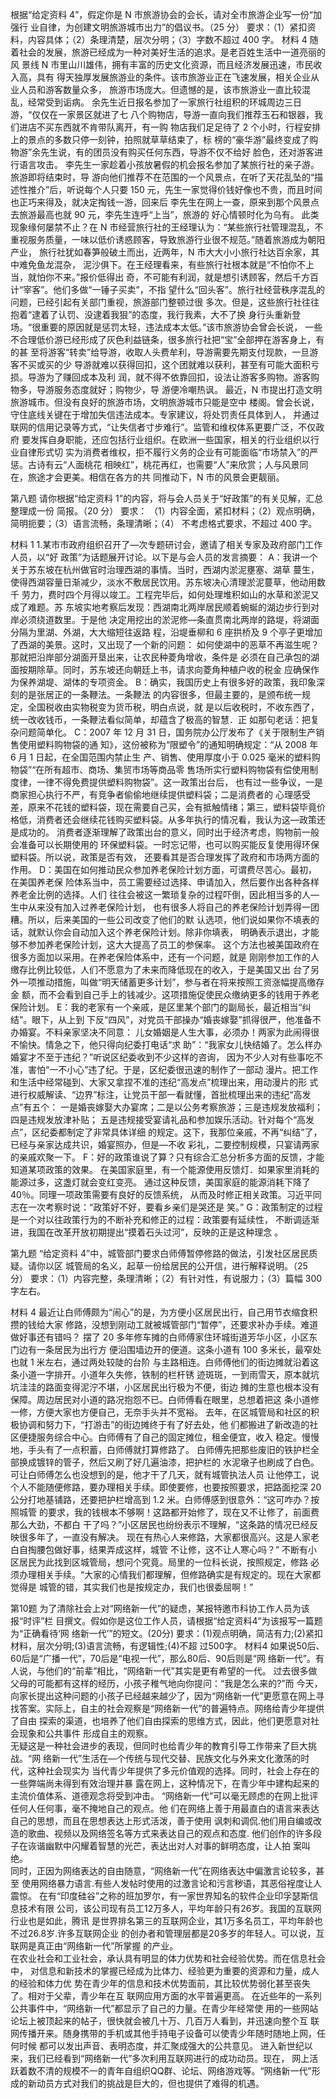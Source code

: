 根据“给定资料 4”，假定你是 N 市旅游协会的会长，请对全市旅游企业写一份“加强行
业自律，为创建文明旅游城市出力”的倡议书。（25 分）
要求：（1）紧扣资料，内容具体；（2）条理清楚，层次分明；（3）字数不超过 400 字。
材料 4
随着社会的发展，旅游已经成为一种对美好生活的追求。是老百姓生活中一道亮丽的风
景线 N 市里山川雄伟，拥有丰富的历史文化资源，而且经济发展迅速，市民收入高，具有
得天独厚发展旅游业的条件。该市旅游业正在飞速发展，相关企业从业人员和游客数量众多，
旅游市场庞大。但遗憾的是，该市旅游业一直比较混乱，经常受到诟病。
余先生近日报名参加了一家旅行社组积的环城周边三日游，“仅仅在一家景区就进了七
八个购物店，导游一直向我们推荐玉石和银器，我们进店不买东西就不肯带队离开，有一购
物店我们足足待了 2 个小时，行程安排上的景点的多数只停一刻钟，拍照就草草结束了，标
榜的“豪华游”最终变成了购物游”余先生说，有的团员没有购买任何东西，导游不仅不给好
脸色，还对游客进行语言攻击。
李先生一家趁着小孩放暑假的机会报名参加了某旅行社的亲子游。旅游即将结束时，导
游向他们推荐不在范围的一个风景点，在听了天花乱坠的“描述性推介”后，听说每个人只要
150 元，先生一家觉得价钱好像也不贵，而且时间也正巧来得及，就决定掏钱一游，回来后
李先生在网上一查，原来到那个风景点去旅游最高也就 90 元，李先生连呼“上当”，旅游的
好心情顿时化为乌有。
此类现象缘何屡禁不止？在 N 市经营旅行社的王经理认为：“某些旅行社管理混乱，不
重视服务质量，一味以低价诱惑顾客，导致旅游行业很不规范。”随着旅游成为朝阳产业，
旅行社犹如春笋般破土而出，近两年，N 市大大小小旅行社达百余家，其中难免鱼龙混杂，
泥沙俱下。在王经理看来，有些旅行社根本就是“不怕你不上当，就怕你不来。”报价低得出
奇，不可能有利润，就是想引诱顾客，然后千方百计“宰客”。他们多做“一锤子买卖”，不指
望什么“回头客”。旅行社经营秩序混乱的问题，已经引起有关部门重视，旅游部门整顿过很
多次。但是，这些旅行社往往抱着“逮着了认罚、没逮着我狠”的态度，我行我素，大不了换
身行头重新登场。“很重要的原因就是惩罚太轻，违法成本太低。”该市旅游协会曾会长说，
一些不合理低价游已经形成了灰色利益链条，很多旅行社把“宝”全部押在游客身上，有的甚
至将游客“转卖”给导游，收取人头费牟利，导游需要先期支付现款，一旦游客不买或买的少
导游就难以获得回扣，这个团就难以获利，甚至有可能大面积亏损。导游为了赚回成本及利
润，就不得不依靠回扣，设法让游客多购物。游客购物多，导游服务态度就好；购物少，导
游便冷嘲热讽。
最近，N 市提出打造文明旅游城市。但没有良好的旅游市场，文明旅游城市只能是空中
楼阁。曾会长说，守住底线关键在于增加失信违法成本。专家建议，将处罚责任具体到人，
并通过联网的信用记录等方式，“让失信者寸步难行”。监管和维权体系更要广泛，不仅政府
要发挥自身职能，还应包括行业组织。在欧洲一些国家，相关的行业组织以行业自律形式切
实为消费者维权，拒不履行义务的企业有可能面临“市场禁入”的严惩。古诗有云“人面桃花
相映红”，桃花再红，也需要“人”来欣赏；人与风景同在，旅途才会更美。相信在各方的共
同推动下，N 市的风景会更靓丽。


第八题
请你根据“给定资料 1”的内容，将与会人员关于“好政策”的有关见解，汇总整理成一份
简报。（20 分）
要求：
（1）内容全面，紧扣材料；（2）观点明确，简明扼要；（3）语言流畅，条理清晰；（4）
不考虑格式要求，不超过 400 字。

材料 1
1.某市市政府组织召开了―次专题研讨会，邀请了相关专家及政府部门工作人员，以“好
政策”为话题展开讨论。以下是与会人员的发言摘要：
A：我讲一个关于苏东坡在杭州做官时治理西湖的事情。当时，西湖内淤泥壅塞、湖草
蔓生，使得西湖容量日渐减少，淡水不敷居民饮用。苏东坡决心清理淤泥蔓草，他动用数千
劳力，费时四个月得以竣工。工程完毕后，如何处理堆积如山的水草和淤泥又成了难题。苏
东坡实地考察后发现：西湖南北两岸居民顺着蜿蜒的湖边步行到对岸必须绕道数里。于是他
决定用挖出的淤泥修―条直贯南北两岸的路堤，将湖面分隔为里湖、外湖，大大缩短往返路
程，沿堤垂柳和 6 座拱桥及 9 个亭子更增加了西湖的美景。这时，又出现了一个新的问题：
如何使湖中的恶草不再滋生呢？那就把沿岸部分湖面开垦出来，让农民种菱角增收，条件是
必须在自己承包的湖面按期除草。同时，苏东坡还向朝廷上书，请求向菱角种植户收的税金
应确保作为保养湖堤、湖体的专项资金。
B：确实，我国历史上有很多好的政策，我印象深刻的是张居正的一条鞭法。一条鞭法
的内容很多，但最主要的，是颁布统一规定，全国税收由实物税变为货币税，明白点说，就
是以后收税时，不收东西了，统一改收钱币，一条鞭法看似简单，却蕴含了极高的智慧．正
如那句老话：把复杂问题简单化。
C：2007 年 12 月 31 日，国务院办公厅发布了《关于限制生产销售使用塑料购物袋的通
知》，这份被称为“限塑令”的通知明确规定：“从 2008 年 6 月 1 日起，在全国范围内禁止生
产、销售、使用厚度小于 0.025 毫米的塑料购物袋”“在所有超市、商场、集贸市场等商品零
售场所实行塑料购物袋有偿使用制度律，一律不得免费提供塑料购物袋”。这一政策出台后，
也有过一些争议，一是商家担心执行不严，有竞争者偷偷地继续提供塑料袋；二是消费者的
心理感受差，原来不花钱的塑料袋，现在需要自己买，会有抵触情绪；第三，塑料袋毕竟价
格低，消费者还会继续花钱购买塑料袋。从多年执行的情况看，我认为这—政策还是成功的。
消费者逐渐理解了政策出台的意义，同时出于经济考虑，购物前一般会准备可以长期使用的
环保塑料袋。一时忘记带，也可以购买能反复使用得环保塑料袋。所以说，政策是否有效，
还要看其是否合理发挥了政府和市场两方面的作用。
D：美国在如何推动民众参加养老保险计划方面，可谓费尽苦心。最初，在美国养老保
险体系当中，员工需要经过选择、申请加入，然后要作出各种各样养老金比例的选择。人们
往往会被这一繁琐复杂的过程吓倒，因此相当多的人—生中从来没有加入过养老保险计划，
也有很多人将自己的养老保险计划弄得一团糟。所以，后来美国的一些公司改变了他们的默
认选项，他们说如果你不填表的话，就默认你会自动加入这个养老保险计划。除非你填表，
明确表示退出，才能够不参加养老保险计划，这大大提高了员工的参保率。
这个方法也被美国政府在很多方面加以采用。在养老保险体系中，还有一个问题，就是
刚刚参加工作的人缴存比例比较低，人们不愿意为了未来而降低现在的收入，于是美国又出
台了另外一项推动措施，叫做“明天储蓄更多计划”，参与者在将来按照工资涨幅提高缴存金
额，而不会看到自己手上的钱减少。这项措施促使民众缴纳更多的钱用于养老保险计划。
E：我的老家有一个亲戚，是区里某个部门的副局长，最近相当“纠结”。眼下，从上到
下反“四风”，对党员干部操办“婚丧嫁娶”抓得很严，他准备不办婚宴。不料亲家坚决不同意：
儿女婚姻是人生大事，必须办！两家为此闹得很不愉快。情急之下，他只得向纪委打电话“求
助”：“我家女儿快结婚了。怎么样办婚宴才不至于违纪？”听说区纪委收到不少这样的咨询，
因为不少人对有些事吃不准，害怕“一不小心”违了纪。于是，区纪委很迅速的制作了一部动
漫片。把工作和生活中经常碰到、大家又拿捏不准的违纪“高发点”梳理出来，用动漫片的形
式进行权威解读、“边界”标注，让党员干部一看就懂，首批梳理出来的违纪“高发点”有五个：
一是婚丧嫁娶大办宴席；二是以公务考察旅游；三是违规发放福利；四是违规发放津补贴；
五是违规接受宴请礼品和参加娱乐活动。针对每个“高发点”，区纪委都制定了非常具体详细
的规定。这下，我那位亲戚，不再“纠结”了，已经与亲家达成共识，婚宴照办，但是—不收
彩礼，二要控制规模，只宴请两家的亲戚欢聚一下。
F：好的政策谁说了算？只有综合汇总分析多方面的反馈，才能知道某项政策的效果。
在美国家庭里，有一个能源使用反馈灯．如果家里消耗的能源过多，这盏灯就会变红变亮。
通过这种反馈，美国家庭的能源消耗下降了 40％。同理一项政策需要有良好的反馈系统，
从而及时修正相关政策。习近平同志在一次考察时说：“政策好不好，要看乡亲们是哭还是
笑。”
G：政策制定的过程是一个对以往政策行为的不断补充和修正的过程：政策要有延续性，
不断调适渐进，我国在改革开放初期提出“摸着石头过河”，反映的正是这种理念 。


第九题
“给定资料 4”中，城管部门要求白师傅暂停修路的做法，引发社区居民质疑。请你以区
城管局的名义，起草一份给居民的公开信，进行解释说明。（25 分）
要求：（1）内容完整，条理清晰；（2）有针对性，有说服力；（3）篇幅 300 字左右。

材料 4
最近让白师傅颇为“闹心”的是，为方便小区居民出行，自己用节衣缩食积攒的钱给大家
修路，没想到刚动工就被城管部门“暂停”，还要求补办手续。难道做好事还有错吗？
摆了 20 多年修车摊的白师傅家住环城街道芳华小区，小区东门边有一条居民为出行方
便沿围墙边开的便道。这条小道有 100 多米长，最窄处也就 1 米左右，通过两处较陡的台阶
与主路相连。白师傅他们的街边摊就沿着这条小道一字排开。小道年久失修，铁制的栏杆锈
迹斑斑，一到雨雪天，原本就坑坑洼洼的路面变得泥泞不堪，小区居民出行极为不便，街边
摊的生意也根本没有保障。周边居民对小道的路况抱怨不已。白师傅看在眼里，总想着把这
条小道修一修，方便大家也方便自己，无奈手头并不宽裕。
去年，在区城管局和社区的积极协调和努力下，“打游击”的街边摊终于有了好去处，他
们都搬进了新改造的社区便捷服务综合中心。白师傅有了自己的固定摊位，租金便宜，收入
稳定。慢慢地，手头有了一点积蓄，白师傅就打算修路了。
白师傅先把那些废旧的铁护栏全部换成镀锌的管子，然后又刷了好几遍油漆，把护栏的
水泥墩子也刷成了白色。可让白师傅怎么也没想到的是，他才干了几天，就有城管执法人员
让他停工，说个人不能随便修路，要办理相关手续。即使要修，也要按照要求，把路面挖深
20 公分打地基铺路，还要把护栏增高到 1.2 米。白师傅感到很意外：“这可咋办？按照城管
的要求，我的钱根本不够啊！这路都开始修了，现在又不让修了，前面费那么大劲，不都白
干了吗？”小区居民也纷纷表示不理解，“这条路的情况已经反映很多年了，一直没有解决。
现在有热心人来修路，大家都很高兴。这是人家老白自掏腰包做好事，结果弄成这样，城管
不让修，这不让人寒心吗？”
不断有小区居民为此找到区城管局，想问个究竟。局里的一位科长说，按照规定，修路
必须办理相关手续。“大家的心情我们都理解，但修路确实是有规定的。现在大家都觉得是
城管的错，其实我们也是按规定办，我们也很委屈啊！”



第10题
为了清除社会上对“网络新一代”的疑虑，某报特邀市科协工作人员为该报“时评”栏
目撰文。假如你是这位工作人员，请根据“给定资料4”为该报写一篇题为“正确看待‘网
络新一代’”的短文。(20分) 
要求：(1)观点明确，简洁有力;(2)紧扣材料，层次分明;(3)语言流畅，有逻辑性;(4)不超
过500字。 
材料4 
如果说50后、60后是“广播一代”，70后是“电视一代”，那么80后、90后则是“网
络新一代”。有人说，与他们的“前辈”相比，“网络新一代”其实是更有希望的一代。 
过去很多做父母的可能都有这样的经历，小孩子稚气地向你提问：“我是怎么来的?”而
今天，向家长提出这种问题的小孩子已经越来越少了，因为“网络新一代”更愿意在网上寻
找答案。实际上，自主的社会观察是“网络新一代”的普遍特点。网络给青少年提供了自由
探索的渠道，也培养了他们自由探索的思维方式，因此，他们更愿意对社会现象和公共事件
形成自主的观察。  
无疑这是一种社会进步的表现，但同时也给青少年的教育引导工作带来了巨大挑战。“网
络新一代”生活在—个传统与现代交替、民族文化与外来文化激荡的时代，这种社会现实为
当代青少年提供了多元价值观的选择。同时，社会上存在的一些弊端尚未得到有效治理并暴
露在网上，这种情况下，在青少年中建构起来的主流价值体系、道德观念将受到冲击。 
“网络新一代”可以毫无顾虑的在网上批评任何人任何事，毫不掩地自己的观点。他
们在网络上善于用最直白的语言来表达自己的思想，而且在思想表达上形式活泼，善于使用
讽刺和调侃.他们用自编或改造的歌曲、视频以及网络签名等方式来表达自己的观点和态度.
他们创作的许多段子在诙谐幽默中闪耀着智慧的光芒，表达出对人对事的鲜明态度，让人拍
案叫绝。  
同时，正因为网络表达的自由随意，“网络新一代”在网络表达中偏激言论较多，甚至
使用网络暴力语言.有些人发帖时使用的过激言论和污言秽语，其恶俗裎度让人震惊。 
在有“印度硅谷”之称的班加罗尔，有一家世界知名的软件企业印孚瑟斯信息技术有限
公司，该公司现有员工12万多人，平均年龄只有26岁。我国的互联网行业也是如此，腾讯
是世界排名第三的互联网企业，其1万多名员工，平均年龄也不过26.8岁.许多互联网企业
的创办者和管理层都是20多岁的年轻人。可以说，互联网是真正由“网络新一代”所掌握
的产业。  
在农业社会和工业社会，承认具有明显的体力优势和社会经验优势。而在信息社会中，
对信息和新技术的掌握已经成为比体力、经验更为重要的资源和力量，成人的经验和体力优
势在青少年的信息和技术优势面前，其比较优势弱化甚至丧失了。相对于父辈，青少年在互
联网应用方面的水平普遍更高。
在近些年的一系列公共事件中，“网络新一代”都显示了自己的力量。在青少年经常使
用的一些网站论坛上被顶起来的帖子，很快就会被几十万、几百万人看到，并迅速向整个互
联网传播开来。随身携带的手机或其他手持电子设备可以使青少年随时随地上网，任何时候
都可以发出声音、表明态度，并汇聚成强大的公共意见。 
进入新世纪以来，我们已经看到“网络新一代”多次利用互联网进行的成功动员。现在，
网上活跃着数不清的规模不一的青年自组织QQ群、论坛、网络游戏等。“网络新一代”形
成的新动员方式对我们的挑战是巨大的，但也提供了难得的机遇。